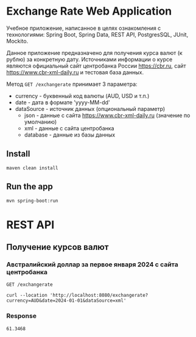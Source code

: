# Exchange Rate Web Application

Учебное приложение, написанное в целях ознакомления с технологиями: 
Spring Boot, 
Spring Data,
REST API,
PostgresSQL, 
JUnit, 
Mockito.

Данное приложение предназначено для получения курса валют (к рублю) за конкретную дату.
Источниками информации о курсе являются официальный сайт центробанка России https://cbr.ru, 
сайт https://www.cbr-xml-daily.ru и тестовая база данных.

Метод `GET /exchangerate` принимает 3 параметра:
* currency - буквенный код валюты (AUD, USD и т.п.)
* date - дата в формате 'yyyy-MM-dd'
* dataSource - источник данных (опциональный параметр) 
  + json - данные с сайта https://www.cbr-xml-daily.ru (значение по умолчанию)
  + xml - данные с сайта центробанка
  + database - данные из базы данных

## Install

    maven clean install

## Run the app

    mvn spring-boot:run

# REST API

## Получение курсов валют

### Австралийский доллар за первое января 2024 с сайта центробанка

`GET /exchangerate`

    curl --location 'http://localhost:8080/exchangerate?currency=AUD&date=2024-01-01&dataSource=xml'

### Response

    61.3468